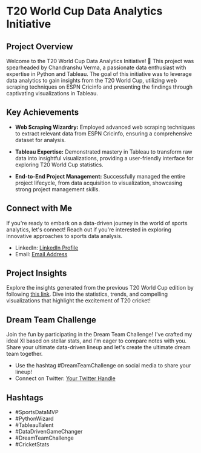 # T20 World Cup Data Analytics Initiative

## Project Overview

Welcome to the T20 World Cup Data Analytics Initiative! 🏏 This project was spearheaded by Chandranshu Verma, a passionate data enthusiast with expertise in Python and Tableau. The goal of this initiative was to leverage data analytics to gain insights from the T20 World Cup, utilizing web scraping techniques on ESPN Cricinfo and presenting the findings through captivating visualizations in Tableau.

## Key Achievements

- **Web Scraping Wizardry:** Employed advanced web scraping techniques to extract relevant data from ESPN Cricinfo, ensuring a comprehensive dataset for analysis.

- **Tableau Expertise:** Demonstrated mastery in Tableau to transform raw data into insightful visualizations, providing a user-friendly interface for exploring T20 World Cup statistics.

- **End-to-End Project Management:** Successfully managed the entire project lifecycle, from data acquisition to visualization, showcasing strong project management skills.

## Connect with Me

If you're ready to embark on a data-driven journey in the world of sports analytics, let's connect! Reach out if you're interested in exploring innovative approaches to sports data analysis.

- LinkedIn: [LinkedIn Profile](https://www.linkedin.com/in/chandranshu-verma/)
- Email: [Email Address](mailto:chandranshuverma79@gmail.com)

## Project Insights

Explore the insights generated from the previous T20 World Cup edition by following [this link](https://public.tableau.com/views/T20WC_17094177579340/PowerHitters?:language=en-US&:sid=&:display_count=n&:origin=viz_share_link). Dive into the statistics, trends, and compelling visualizations that highlight the excitement of T20 cricket!

## Dream Team Challenge

Join the fun by participating in the Dream Team Challenge! I've crafted my ideal XI based on stellar stats, and I'm eager to compare notes with you. Share your ultimate data-driven lineup and let's create the ultimate dream team together.

- Use the hashtag #DreamTeamChallenge on social media to share your lineup!
- Connect on Twitter: [Your Twitter Handle](https://x.com/chandranshuve?s=21)

## Hashtags

- #SportsDataMVP
- #PythonWizard
- #TableauTalent
- #DataDrivenGameChanger
- #DreamTeamChallenge
- #CricketStats
